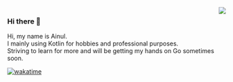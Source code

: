 <img align="right" src="https://github-readme-stats.vercel.app/api?username=ai-null&show_icons=true&hide_rank=true" />

### Hi there 👋

Hi, my name is Ainul.
<br />
I mainly using Kotlin for hobbies and professional purposes.
<br />
Striving to learn for more and will be getting my hands on Go sometimes soon.

[![wakatime](https://wakatime.com/badge/user/82b476f4-0818-4530-a24c-5e7ba9c8d8e8.svg)](https://wakatime.com/@82b476f4-0818-4530-a24c-5e7ba9c8d8e8)

<!--
**ai-null/ai-null** is a ✨ _special_ ✨ repository because its `README.md` (this file) appears on your GitHub profile.

Here are some ideas to get you started:

- 🔭 I’m currently working on ...
- 🌱 I’m currently learning ...
- 👯 I’m looking to collaborate on ...
- 🤔 I’m looking for help with ...
- 💬 Ask me about ...
- 📫 How to reach me: ...
- 😄 Pronouns: ...
- ⚡ Fun fact: ...
-->
